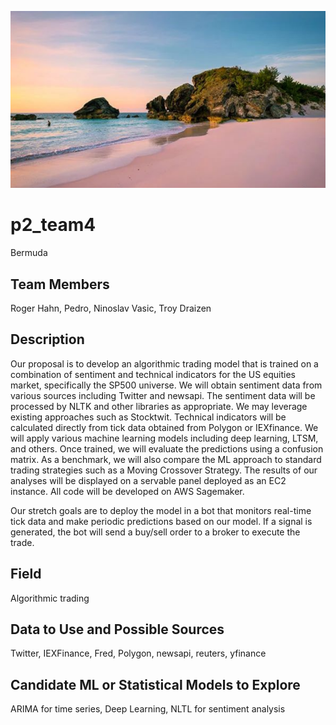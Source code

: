 
![image](bermuda.PNG)

# p2_team4
Bermuda 


## Team Members
Roger Hahn, Pedro, Ninoslav Vasic, Troy Draizen


## Description
Our proposal is to develop an algorithmic trading model that is trained on a combination of sentiment and technical indicators for the US equities market, specifically the SP500 universe. We will obtain sentiment data from various sources including Twitter and newsapi. The sentiment data will be processed by NLTK and other libraries as appropriate. We may leverage existing approaches such as Stocktwit. Technical indicators will be calculated directly from tick data obtained from Polygon or IEXfinance. We will apply various machine learning models including deep learning, LTSM, and others. Once trained, we will evaluate the predictions using a confusion matrix. As a benchmark, we will also compare the ML approach to standard trading strategies such as a Moving Crossover Strategy. The results of our analyses will be displayed on a servable panel deployed as an EC2 instance. All code will be developed on AWS Sagemaker. 

Our stretch goals are to deploy the model in a bot that monitors real-time tick data and make periodic predictions based on our model. If a signal is generated, the bot will send a buy/sell order to a broker to execute the trade.

## Field
Algorithmic trading

## Data to Use and Possible Sources
Twitter, IEXFinance, Fred, Polygon, newsapi, reuters, yfinance


## Candidate ML or Statistical Models to Explore

ARIMA for time series, Deep Learning, NLTL for sentiment analysis
